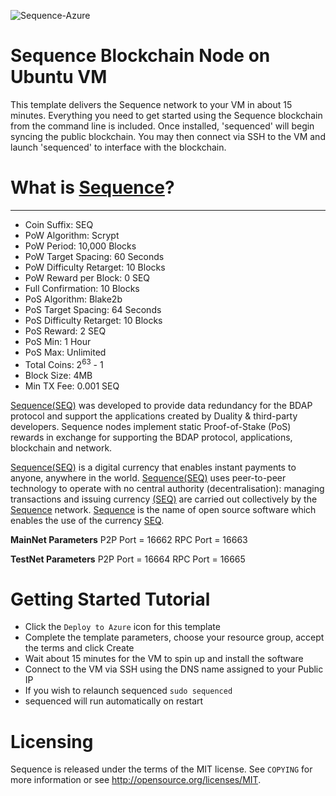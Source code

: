 ![Sequence-Azure](https://raw.githubusercontent.com/fathym-it/azure-quickstart-templates/master/blockchain/images/sequence.png)

# Sequence Blockchain Node on Ubuntu VM

This template delivers the Sequence network to your VM in about 15 minutes. Everything you need to get started using the Sequence blockchain from the command line is included. Once installed, 'sequenced' will begin syncing the public blockchain. You may then connect via SSH to the VM and launch 'sequenced' to interface with the blockchain.

# What is [Sequence](https://duality.solutions/sequence)?
----------------
* Coin Suffix: SEQ
* PoW Algorithm: Scrypt
* PoW Period: 10,000 Blocks
* PoW Target Spacing: 60 Seconds 
* PoW Difficulty Retarget: 10 Blocks 
* PoW Reward per Block: 0 SEQ
* Full Confirmation: 10 Blocks
* PoS Algorithm: Blake2b
* PoS Target Spacing: 64 Seconds 
* PoS Difficulty Retarget: 10 Blocks 
* PoS Reward: 2 SEQ
* PoS Min: 1 Hour
* PoS Max: Unlimited
* Total Coins: 2<sup>63</sup> - 1
* Block Size: 4MB
* Min TX Fee: 0.001 SEQ


[Sequence(SEQ)](https://duality.solutions/sequence) was developed to provide data redundancy for the BDAP protocol and support the applications created by Duality & third-party developers. Sequence nodes implement static Proof-of-Stake (PoS) rewards in exchange for supporting  the BDAP protocol, applications, blockchain and network.

[Sequence(SEQ)](https://duality.solutions/sequence) is a digital currency that enables instant payments to anyone, anywhere in the world. [Sequence(SEQ)](https://duality.solutions/sequence) uses peer-to-peer technology to operate with no central authority (decentralisation): managing transactions and issuing currency [(SEQ)](https://duality.solutions/sequence) are carried out collectively by the [Sequence](https://duality.solutions/sequence) network. [Sequence](https://duality.solutions/sequence) is the name of open source software which enables the use of the currency [SEQ](https://duality.solutions/sequence).


**MainNet Parameters**
P2P Port = 16662
RPC Port = 16663


**TestNet Parameters**
P2P Port = 16664
RPC Port = 16665


# Getting Started Tutorial

* Click the `Deploy to Azure` icon for this template
* Complete the template parameters, choose your resource group, accept the terms and click Create
* Wait about 15 minutes for the VM to spin up and install the software
* Connect to the VM via SSH using the DNS name assigned to your Public IP
* If you wish to relaunch sequenced `sudo sequenced`
* sequenced will run automatically on restart

# Licensing

Sequence is released under the terms of the MIT license. See `COPYING` for more information or see http://opensource.org/licenses/MIT.